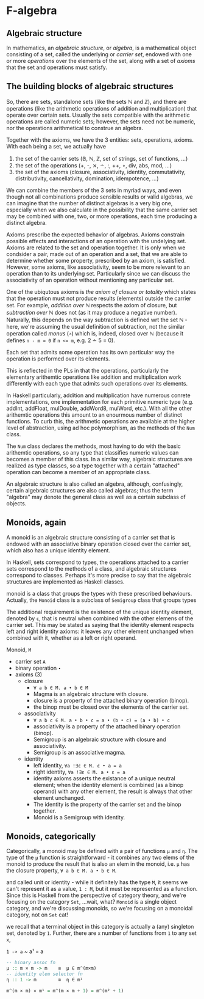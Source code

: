 # F-algebra

## Algebraic structure

In mathematics, an *algebraic structure*, or *algebra*, is a mathematical object consisting of a set, called the underlying or *carrier set*, endowed with one or more *operations* over the elements of the set, along with a set of *axioms* that the set and operations must satisfy.

## The building blocks of algebraic structures

So, there are sets, standalone sets (like the sets ℕ and ℤ), and there are operations (like the arithmetic operations of addition and multiplication) that operate over certain sets. Usually the sets compatible with the arithmetic operations are called numeric sets; however, the sets need not be numeric, nor the operations arithmetical to construe an algebra.

Together with the axioms, we have the 3 entities: sets, operations, axioms. With each being a set, we actually have
1. the set of the carrier sets (𝔹, ℕ, ℤ, set of strings, set of functions, …)
2. the set of the operations (+, -, ⨯, ∸, :, ++, ∘, div, abs, mod, …)
3. the set of the axioms (closure, associativity, identity, commutativity, distributivity, cancellativity, domination, idempotence, …)

We can combine the members of the 3 sets in myriad ways, and even though not all combinations produce sensible results or valid algebras, we can imagine that the number of distinct algebras is a very big one, especially when we also calculate in the possibility that the same carrier set may be combined with one, two, or more operations, each time producing a distinct algebra.

Axioms prescribe the expected behavior of algebras. Axioms constrain possible effects and interactions of an operation with the undelying set. Axioms are related to the set and operation together. It is only when we condsider a pair, made out of an operation and a set, that we are able to determine whether some property, prescribed by an axiom, is satisfied. However, some axioms, like associativity, seem to be more relevant to an operation than to its underlying set. Particularly since we can discuss the associativity of an operation without mentioning any particular set.





One of the ubiqutous axioms is *the axiom of closure or totality* which states that the operation must not produce results (elements) outside the carrier set. For example, *addition over ℕ* respects the axiom of closure, but *subtraction over ℕ* does not (as it may produce a negative number). Naturally, this depends on the way subtraction is defined wrt the set ℕ - here, we're assuming the usual definition of subtraction, not the similar operation called *monus* (`∸`) which is, indeed, closed over ℕ (because it defines `n - m = 0` if `n <= m`, e.g. 2 ∸ 5 = 0).





Each set that admits some operation has its own particular way the operation is performed over its elements.

This is reflected in the PLs in that the operations, particularly the elementary arithemtic operations like addition and multiplication work differently with each type that admits such operations over its elements.

In Haskell particularly, addition and multiplication have numerous conrete implementations, one implementation for each primitive numeric type (e.g. addInt, addFloat, mulDouble, addWord8, mulWord, etc.). With all the other arithemtic operations this amount to an enourmous number of distinct functions. To curb this, the arithmetic operations are available at the higher level of abstraction, using ad hoc polymorphism, as the methods of the `Num` class.

The `Num` class declares the methods, most having to do with the basic arithemtic operations, so any type that classifies numeric values can becomes a member of this class. In a similar way, algebraic structures are realized as type classes, so a type together with a certain "attached" operation can become a member of an appropriate class.




An algebraic structure is also called an algebra, although, confusingly, certain algebraic structures are also called algebras; thus the term "algebra" may denote the general class as well as a certain subclass of objects.


## Monoids, again

A monoid is an algebraic structure consisting of a carrier set that is endowed with an associative binary operation closed over the carrier set, which also has a unique identity element.

In Haskell, sets correspond to types, the operations attached to a carrier sets correspond to the methods of a class, and algebraic structures correspond to classes. Perhaps it's more precise to say that the algebraic structures are implemented as Haskell classes.

monoid is a class that groups the types with these prescribed behaviours. Actually, the `Monoid` class is a subclass of `Semigroup` class that groups types 

The additional requirement is the existence of the unique identity element, denoted by `ε`, that is neutral when combined with the other elemens of the carrier set. This may be stated as saying that the identity element respects left and right identity axioms: it leaves any other element unchanged when combined with it, whether as a left or right operand.

Monoid, `M`
- carrier set `A`
- binary operation `∙`
- axioms (3)
  - closure
    - `∀ a b ∈ M. a • b ∈ M`
    - Magma is an algebraic structure with closure.
    - closure is a property of the attached binary operation (binop).
    - the binop must be closed over the elements of the carrier set.
  - associativity
    - `∀ a b c ∈ M. a • b • c = a • (b • c) = (a • b) • c`
    - associativity is a property of the attached binary operation (binop).
    - Semigroup is an algebraic structure with closure and associativity.
    - Semigroup is an associative magma.
  - identity
    - left identity,  `∀a !∃ε ∈ M. ε • a = a`
    - right identity, `∀a !∃ε ∈ M. a • ε = a`
    - identity axioms asserts the existance of a unique neutral element; when the identity element is combined (as a binop operand) with any other element, the result is always that other element unchanged.
    - The identity is the property of the carrier set and the binop together.
    - Monoid is a Semigroup with identity.


## Monoids, categorically

Categorically, a monoid may be defined with a pair of functions `μ` and `η`. The type of the `μ` function is straightforward - it combines any two elems of the monoid to produce the result that is also an elem in the monoid, i.e. `μ` has the closure property, `∀ a b ∈ M. a • b ∈ M`. 


and called unit or identity - while it definitely has the type `M`, it seems we can't represent it as a value, `1 : M`, but it must be represented as a function. Since this is Haskell from the perspective of category theory, and we're focusing on the category `Set`, …wait, what? `Monoid` is a single object category, and we're discussing monoids, so we're focusing on a monoidal category, not on `Set` cat!


we recall that a terminal object in this category is actually a (any) singleton set, denoted by `1`. Further, there are `x` number of functions from `1` to any set `x`, 

`1 -> a` ~ a¹ = a


```hs
-- binary assoc fn
μ :: m × m -> m    ≅  μ ∈ m^(m×m)
-- identity elem selector fn
η :: 1 -> m        ≅  η ∈ m¹

m^(m × m) × m¹ = m^(m × m + 1) = m^(m² + 1)
```
